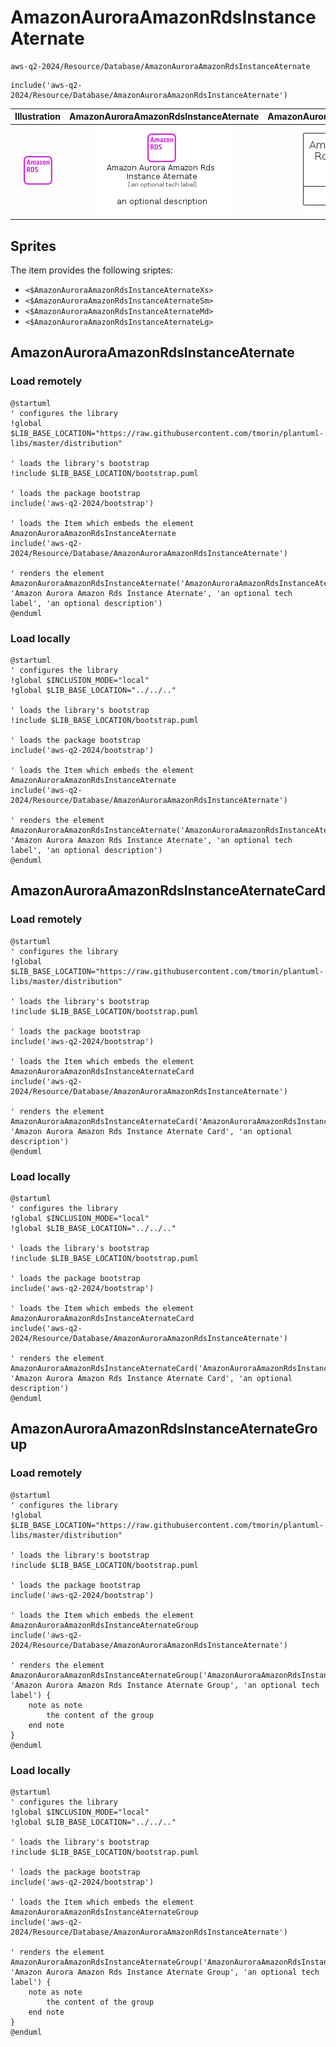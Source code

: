 # AmazonAuroraAmazonRdsInstanceAternate


```text
aws-q2-2024/Resource/Database/AmazonAuroraAmazonRdsInstanceAternate
```

```text
include('aws-q2-2024/Resource/Database/AmazonAuroraAmazonRdsInstanceAternate')
```



| Illustration | AmazonAuroraAmazonRdsInstanceAternate | AmazonAuroraAmazonRdsInstanceAternateCard | AmazonAuroraAmazonRdsInstanceAternateGroup |
| :---: | :---: | :---: | :---: |
| ![illustration for Illustration](../../../aws-q2-2024/Resource/Database/AmazonAuroraAmazonRdsInstanceAternate.png) | ![illustration for AmazonAuroraAmazonRdsInstanceAternate](../../../aws-q2-2024/Resource/Database/AmazonAuroraAmazonRdsInstanceAternate.Local.png) | ![illustration for AmazonAuroraAmazonRdsInstanceAternateCard](../../../aws-q2-2024/Resource/Database/AmazonAuroraAmazonRdsInstanceAternateCard.Local.png) | ![illustration for AmazonAuroraAmazonRdsInstanceAternateGroup](../../../aws-q2-2024/Resource/Database/AmazonAuroraAmazonRdsInstanceAternateGroup.Local.png) |



## Sprites
The item provides the following sriptes:

- `<$AmazonAuroraAmazonRdsInstanceAternateXs>`
- `<$AmazonAuroraAmazonRdsInstanceAternateSm>`
- `<$AmazonAuroraAmazonRdsInstanceAternateMd>`
- `<$AmazonAuroraAmazonRdsInstanceAternateLg>`





## AmazonAuroraAmazonRdsInstanceAternate

### Load remotely
```plantuml
@startuml
' configures the library
!global $LIB_BASE_LOCATION="https://raw.githubusercontent.com/tmorin/plantuml-libs/master/distribution"

' loads the library's bootstrap
!include $LIB_BASE_LOCATION/bootstrap.puml

' loads the package bootstrap
include('aws-q2-2024/bootstrap')

' loads the Item which embeds the element AmazonAuroraAmazonRdsInstanceAternate
include('aws-q2-2024/Resource/Database/AmazonAuroraAmazonRdsInstanceAternate')

' renders the element
AmazonAuroraAmazonRdsInstanceAternate('AmazonAuroraAmazonRdsInstanceAternate', 'Amazon Aurora Amazon Rds Instance Aternate', 'an optional tech label', 'an optional description')
@enduml
```

### Load locally
```plantuml
@startuml
' configures the library
!global $INCLUSION_MODE="local"
!global $LIB_BASE_LOCATION="../../.."

' loads the library's bootstrap
!include $LIB_BASE_LOCATION/bootstrap.puml

' loads the package bootstrap
include('aws-q2-2024/bootstrap')

' loads the Item which embeds the element AmazonAuroraAmazonRdsInstanceAternate
include('aws-q2-2024/Resource/Database/AmazonAuroraAmazonRdsInstanceAternate')

' renders the element
AmazonAuroraAmazonRdsInstanceAternate('AmazonAuroraAmazonRdsInstanceAternate', 'Amazon Aurora Amazon Rds Instance Aternate', 'an optional tech label', 'an optional description')
@enduml
```

## AmazonAuroraAmazonRdsInstanceAternateCard

### Load remotely
```plantuml
@startuml
' configures the library
!global $LIB_BASE_LOCATION="https://raw.githubusercontent.com/tmorin/plantuml-libs/master/distribution"

' loads the library's bootstrap
!include $LIB_BASE_LOCATION/bootstrap.puml

' loads the package bootstrap
include('aws-q2-2024/bootstrap')

' loads the Item which embeds the element AmazonAuroraAmazonRdsInstanceAternateCard
include('aws-q2-2024/Resource/Database/AmazonAuroraAmazonRdsInstanceAternate')

' renders the element
AmazonAuroraAmazonRdsInstanceAternateCard('AmazonAuroraAmazonRdsInstanceAternateCard', 'Amazon Aurora Amazon Rds Instance Aternate Card', 'an optional description')
@enduml
```

### Load locally
```plantuml
@startuml
' configures the library
!global $INCLUSION_MODE="local"
!global $LIB_BASE_LOCATION="../../.."

' loads the library's bootstrap
!include $LIB_BASE_LOCATION/bootstrap.puml

' loads the package bootstrap
include('aws-q2-2024/bootstrap')

' loads the Item which embeds the element AmazonAuroraAmazonRdsInstanceAternateCard
include('aws-q2-2024/Resource/Database/AmazonAuroraAmazonRdsInstanceAternate')

' renders the element
AmazonAuroraAmazonRdsInstanceAternateCard('AmazonAuroraAmazonRdsInstanceAternateCard', 'Amazon Aurora Amazon Rds Instance Aternate Card', 'an optional description')
@enduml
```

## AmazonAuroraAmazonRdsInstanceAternateGroup

### Load remotely
```plantuml
@startuml
' configures the library
!global $LIB_BASE_LOCATION="https://raw.githubusercontent.com/tmorin/plantuml-libs/master/distribution"

' loads the library's bootstrap
!include $LIB_BASE_LOCATION/bootstrap.puml

' loads the package bootstrap
include('aws-q2-2024/bootstrap')

' loads the Item which embeds the element AmazonAuroraAmazonRdsInstanceAternateGroup
include('aws-q2-2024/Resource/Database/AmazonAuroraAmazonRdsInstanceAternate')

' renders the element
AmazonAuroraAmazonRdsInstanceAternateGroup('AmazonAuroraAmazonRdsInstanceAternateGroup', 'Amazon Aurora Amazon Rds Instance Aternate Group', 'an optional tech label') {
    note as note
        the content of the group
    end note
}
@enduml
```

### Load locally
```plantuml
@startuml
' configures the library
!global $INCLUSION_MODE="local"
!global $LIB_BASE_LOCATION="../../.."

' loads the library's bootstrap
!include $LIB_BASE_LOCATION/bootstrap.puml

' loads the package bootstrap
include('aws-q2-2024/bootstrap')

' loads the Item which embeds the element AmazonAuroraAmazonRdsInstanceAternateGroup
include('aws-q2-2024/Resource/Database/AmazonAuroraAmazonRdsInstanceAternate')

' renders the element
AmazonAuroraAmazonRdsInstanceAternateGroup('AmazonAuroraAmazonRdsInstanceAternateGroup', 'Amazon Aurora Amazon Rds Instance Aternate Group', 'an optional tech label') {
    note as note
        the content of the group
    end note
}
@enduml
```

